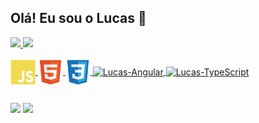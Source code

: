 ## Olá!  Eu sou o Lucas  👋

<div>

   <a href="https://github.com/LucasCosta-Code23">

   <img heigh="180em"  src="https://github-readme-stats.vercel.app/api?username=LucasCosta-Code23&show_icons=true&theme=transparent&include_all_commits=true&count_private=true"/>
   
   <img height="180em" src="https://github-readme-stats.vercel.app/api/top-langs/?username=LucasCosta-Code23&layout=compact&langs_count=16&theme=gruvbox"/>

</div>

<div style="display: inline_block"><br>
<img align="center" alt="Lucas-Js" heigth="30" width="40" src="https://raw.githubusercontent.com/devicons/devicon/master/icons/javascript/javascript-plain.svg"/>
<img align="center" alt="Lucas-HTML" heigth="30" width="40" src="https://raw.githubusercontent.com/devicons/devicon/master/icons/html5/html5-original.svg"/>
<img align="center" alt="Lucas-CSS" heigth="30" width="40" src="https://raw.githubusercontent.com/devicons/devicon/master/icons/css3/css3-original.svg"/>
<img align="center" alt="Lucas-Angular" heigth="30" width="40" src="https://cdn.jsdelivr.net/gh/devicons/devicon/icons/angularjs/angularjs-original.svg"/>
<img align="center" alt="Lucas-TypeScript" heigth="30" width="40" src="https://cdn.jsdelivr.net/gh/devicons/devicon/icons/typescript/typescript-original.svg" />
</div>

##

<div>
    <a href = "mailto:lucascosta.dev23@gmail.com"><img src="https://img.shields.io/badge/Gmail-D14836?style=for-the-badge&logo=gmail&logoColor=white"></a>
    <a href = "https://www.linkedin.com/in/lucas-costa-b2a1161b1" target=_blank"><img src="https://img.shields.io/badge/LinkedIn-0077B5?style=for-the-badge&logo=linkedin&logoColor=white" target=_blank"></a>


</div>

